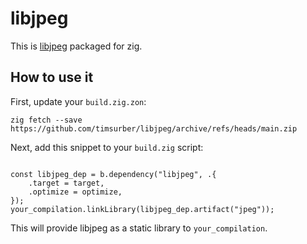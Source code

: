 # libjpeg
This is [libjpeg](https://ijg.org/) packaged for zig.

## How to use it

First, update your `build.zig.zon`:

```
zig fetch --save https://github.com/timsurber/libjpeg/archive/refs/heads/main.zip
```

Next, add this snippet to your `build.zig` script:

```zig

const libjpeg_dep = b.dependency("libjpeg", .{
    .target = target,
    .optimize = optimize,
});
your_compilation.linkLibrary(libjpeg_dep.artifact("jpeg"));
```

This will provide libjpeg as a static library to `your_compilation`.